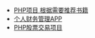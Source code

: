 - [PHP项目 根据需要推荐书籍](student-projects/php-project-bookRecommendations.md)
- [个人财务管理APP](student-projects/php-project-personal-financial-tracker.md)
- [PHP股票交易项目](student-projects/php-project-stock-trading.md)